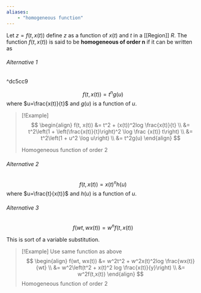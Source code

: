 ```yaml
---
aliases:
    - "homogeneous function"
---
```


Let $z=f(t,x(t))$ define $z$ as a function of $x(t)$ and $t$ in a [[Region]] $R$. The function $f(t,x(t))$ is said to be **homogeneous of order n** if it can be written as 
###### Alternative 1

^dc5cc9

$$f(t,x(t)) = t^ng(u)$$
where $u=\frac{x(t)}{t}$ and $g(u)$ is a function of $u$. 


> [!Example]
> $$
> \begin{align}
> f(t, x(t)) &= t^2 + (x(t))^2log \frac{x(t)}{t} \\
> &= t^2\left(1 + \left(\frac{x(t)}{t}\right)^2 \log \frac {x(t)} t\right) \\
> &= t^2\left(1 + u^2 \log u\right) \\
> &= t^2g(u)
> \end{align}
> $$
> 
> Homogeneous function of order 2


###### Alternative 2
$$f(t,x(t)) = x(t)^nh(u)$$
where $u=\frac{t}{x(t)}$ and $h(u)$ is a function of $u$. 

###### Alternative 3
$$f(wt,wx(t)) = w^nf(t,x(t))$$

This is sort of a variable substitution.

> [!Example]
> Use same function as above
> $$
> \begin{align}
> f(wt, wx(t)) &= w^2t^2 + w^2x(t)^2log \frac{wx(t)}{wt} \\
> &= w^2\left(t^2 + x(t)^2 log \frac{x(t)}{y}\right) \\
> &= w^2f(t,x(t))
> \end{align}
> $$
> Homogeneous function of order 2
